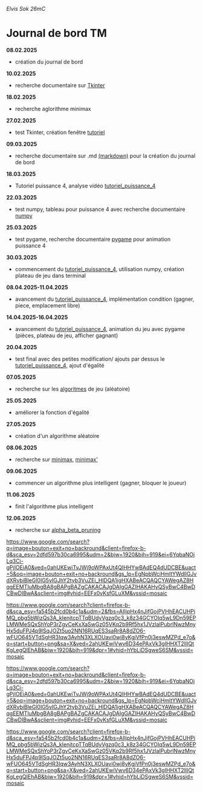 *Elvis Sok 26mC*

# Journal de bord TM

**08.02.2025**
- création du journal de bord

**10.02.2025**
- recherche documentaire sur [Tkinter](https://tkdocs.com/tutorial/index.html)

**18.02.2025**
- recherche aglorithme minimax

**27.02.2025**
- test Tkinter, création fenêtre [tutoriel](https://www.youtube.com/watch?v=yA2E4uXIn0g&list=PLjrnnc4BZaRCR5eOXSTAgKJpBl62Y7o45&index=2)

**09.03.2025**
- recherche documentaire sur .md [(markdown)](https://shd101wyy.github.io/markdown-preview-enhanced/#/markdown-basics) pour la création du journal de bord

**18.03.2025**
- Tutoriel puissance 4, analyse vidéo [tutoriel_puissance_4](https://youtu.be/XpYz-q1lxu8?si=vDCVqXGDOU7K_P8p)

**22.03.2025**
- test numpy, tableau pour puissance 4 avec recherche documentaire [numpy](https://numpy.org/doc/2.2/user/absolute_beginners.html#how-to-create-a-basic-array)

**25.03.2025**
- test pygame, recherche documentaire [pygame](https://www.pygame.org/docs/) pour animation puissance 4

**30.03.2025**
- commencement du [tutoriel_puissance_4](https://youtu.be/XpYz-q1lxu8?si=vDCVqXGDOU7K_P8p), utilisation numpy, création plateau de jeu dans terminal

**08.04.2025-11.04.2025**
- avancement du [tutoriel_puissance_4](https://youtu.be/XpYz-q1lxu8?si=vDCVqXGDOU7K_P8p), implémentation condition (gagner, piece, emplacement libre) 

**14.04.2025-16.04.2025**
- avancement du [tutoriel_puissance_4](https://youtu.be/XpYz-q1lxu8?si=vDCVqXGDOU7K_P8p), animation du jeu avec pygame (pièces, plateau de jeu, afficher gagnant)

**20.04.2025**
- test final avec des petites modification/ ajouts par dessus le [tutoriel_puissance_4](https://youtu.be/XpYz-q1lxu8?si=vDCVqXGDOU7K_P8p), ajout d'égalité

**07.05.2025**
- recherche sur les [algoritmes](https://www.youtube.com/watch?v=y7AKtWGOPAE) de jeu (aléatoire)

**25.05.2025**
- améliorer la fonction d'égalité

**27.05.2025**
- création d'un algorithme aléatoire

**08.06.2025**
- recherche sur [minimax](https://www.youtube.com/watch?v=l-hh51ncgDI), [minimax'](https://www.youtube.com/watch?v=DV5d31z1xTI&t=2s)

**09.06.2025**
- commencer un algorithme plus intelligent (gagner, bloquer le joueur)

**11.06.2025**
- finit l'algorithme plus intelligent

**12.06.2025**
- recherche sur [alpha_beta_pruning](https://www.youtube.com/watch?v=A7AO152vy50)


https://www.google.com/search?q=image+bouton+exit+no+backround&client=firefox-b-d&sca_esv=2dfd597b30ca6995&udm=2&biw=1920&bih=919&ei=6YqbaNOjLq3Ci-gPjIOEiA0&ved=0ahUKEwiTvJWj9oWPAxUt4QIHHYwBAdEQ4dUDCBE&uact=5&oq=image+bouton+exit+no+backround&gs_lp=EgNpbWciHmltYWdlIGJvdXRvbiBleGl0IG5vIGJhY2tyb3VuZEj_HlDQA1igHXABeACQAQCYAWegAZ8HqgEEMTIuMbgBA8gBAPgBAZgCAKACAJgDAIgGAZIHAKAHyQSyBwC4BwDCBwDIBwA&sclient=img#vhid=EEFx0vKsfGLuXM&vssid=mosaic

https://www.google.com/search?client=firefox-b-d&sca_esv=fa545b2fcd0b4c1a&udm=2&fbs=AIIjpHx4nJjfGojPVHhEACUHPiMQ_pbg5bWizQs3A_kIenjtcpTTqBUdyVgzq0c3_k8z34GCYOIq5wL9Dn59EPLMWMeSQxShYoP3rZgvCeKxXaSwGz05VKq2b9Rf5hx1JVzlaIPubrlNwzMnyHx5duFPJ4p9lSqJOZt5uo2NN16RUqES3saRr8A8dZO6-wFUO645VTdSgHR3Iqw3AyhN3XLXOUavi0wj8yKgjVfPn0j3eswMZPd_e7o&q=start+button+png&sa=X&ved=2ahUKEwiVwv6D34ePAxVk3gIHHXT2IlIQtKgLegQIEhAB&biw=1920&bih=919&dpr=1#vhid=hYbLiDSgweS6SM&vssid=mosaic


https://www.google.com/search?q=image+bouton+exit+no+backround&client=firefox-b-d&sca_esv=2dfd597b30ca6995&udm=2&biw=1920&bih=919&ei=6YqbaNOjLq3Ci-gPjIOEiA0&ved=0ahUKEwiTvJWj9oWPAxUt4QIHHYwBAdEQ4dUDCBE&uact=5&oq=image+bouton+exit+no+backround&gs_lp=EgNpbWciHmltYWdlIGJvdXRvbiBleGl0IG5vIGJhY2tyb3VuZEj_HlDQA1igHXABeACQAQCYAWegAZ8HqgEEMTIuMbgBA8gBAPgBAZgCAKACAJgDAIgGAZIHAKAHyQSyBwC4BwDCBwDIBwA&sclient=img#vhid=EEFx0vKsfGLuXM&vssid=mosaic

https://www.google.com/search?client=firefox-b-d&sca_esv=fa545b2fcd0b4c1a&udm=2&fbs=AIIjpHx4nJjfGojPVHhEACUHPiMQ_pbg5bWizQs3A_kIenjtcpTTqBUdyVgzq0c3_k8z34GCYOIq5wL9Dn59EPLMWMeSQxShYoP3rZgvCeKxXaSwGz05VKq2b9Rf5hx1JVzlaIPubrlNwzMnyHx5duFPJ4p9lSqJOZt5uo2NN16RUqES3saRr8A8dZO6-wFUO645VTdSgHR3Iqw3AyhN3XLXOUavi0wj8yKgjVfPn0j3eswMZPd_e7o&q=start+button+png&sa=X&ved=2ahUKEwiVwv6D34ePAxVk3gIHHXT2IlIQtKgLegQIEhAB&biw=1920&bih=919&dpr=1#vhid=hYbLiDSgweS6SM&vssid=mosaic
